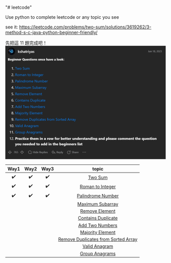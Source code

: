 "# leetcode" 

Use python to complete leetcode or any topic you see


see it: https://leetcode.com/problems/two-sum/solutions/3619262/3-method-s-c-java-python-beginner-friendly/


先把這 11 題完成吧！
![Alt text](image.png)


| Way1 | Way2 | Way3 | topic|
| :---:| :---: | :---: | :---: |
✔️|✔️|✔️| [Two Sum](https://leetcode.com/problems/two-sum/solutions/3619262/3-method-s-c-java-python-beginner-friendly/)
|✔️|✔️|✔️|[Roman to Integer](https://leetcode.com/problems/roman-to-integer/solutions/3651672/best-method-c-java-python-beginner-friendly/)
|✔️|✔️|✔️|[Palindrome Number](https://leetcode.com/problems/palindrome-number/solutions/3651712/2-method-s-c-java-python-beginner-friendly/)
||||[Maximum Subarray](https://leetcode.com/problems/maximum-subarray/solutions/3666304/beats-100-c-java-python-beginner-friendly/)
||||[Remove Element](https://leetcode.com/problems/remove-element/solutions/3670940/best-100-c-java-python-beginner-friendly/)
||||[Contains Duplicate](https://leetcode.com/problems/contains-duplicate/solutions/3672475/4-method-s-c-java-python-beginner-friendly/)
||||[Add Two Numbers](https://leetcode.com/problems/add-two-numbers/solutions/3675747/beats-100-c-java-python-beginner-friendly/)
||||[Majority Element](https://leetcode.com/problems/majority-element/solutions/3676530/3-methods-beats-100-c-java-python-beginner-friendly/)
||||[Remove Duplicates from Sorted Array](https://leetcode.com/problems/remove-duplicates-from-sorted-array/solutions/3676877/best-method-100-c-java-python-beginner-friendly/)
||||[Valid Anagram](https://leetcode.com/problems/valid-anagram/solutions/3687854/3-methods-c-java-python-beginner-friendly/)
||||[Group Anagrams](https://leetcode.com/problems/group-anagrams/solutions/3687735/beats-100-c-java-python-beginner-friendly/)